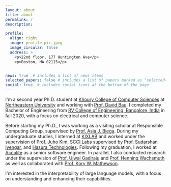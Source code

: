 ```yaml
---
layout: about
title: about
permalink: /
description: 

profile:
  align: right
  image: profile_pic.jpeg
  image_circular: false
  address: >
    <p>22nd floor, 177 Huntington Ave</p>
    <p>Boston, MA 02115</p>


news: true  # includes a list of news items
selected_papers: false # includes a list of papers marked as "selected={true}"
social: true  # includes social icons at the bottom of the page
---
```


I'm a second year Ph.D. student at [Khoury College of Computer Sciences](https://www.khoury.northeastern.edu/) at [Northeastern University](https://www.northeastern.edu/) and working with [Prof. David Bau](https://baulab.info/). I completed my Bachelor of Engineering from [RV College of Engineering, Bangalore, India](https://rvce.edu.in/) in fall 2020, with a focus on electrical and computer science.


Before starting my Ph.D., I was working as a visiting scholar at Responsible Computing Group, supervised by [Prof. Asia J. Biega](https://asiabiega.github.io/). During my undergraduate studies, I interned at [KIXLAB](https://kixlab.org/) and worked under the supervision of [Prof. Juho Kim](http://juhokim.com/), [SCCI Labs](http://sccilabs.org/) supervised by [Prof. Sudarshan Iyengar](http://www.iitrpr.ac.in/sudarshan-iyengar), and [Hasura Technologies](https://hasura.io/). Following my graduation, I worked at [Accolite](https://www.accolite.com/) as a senior software engineer. In parallel, I also conducted research under the supervision of [Prof. Ujwal Gadiraju](http://ujwalgadiraju.com/) and [Prof. Henning Wachsmuth](https://en.cs.uni-paderborn.de/css) as well as collaborated with [Prof. Kory W. Mathewson](https://korymathewson.com/).

I'm interested in the interpretability of large language models, with a focus on understanding and enhancing their capabilities.